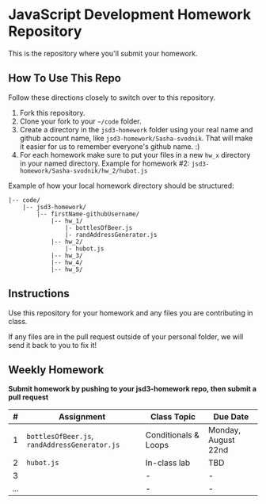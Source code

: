 JavaScript Development Homework Repository
=============================

This is the repository where you'll submit your homework.

How To Use This Repo
-----------------------

Follow these directions closely to switch over to this repository.

1. Fork this repository.
2. Clone your fork to your ```~/code``` folder.
3. Create a directory in the ```jsd3-homework``` folder using your real name and github account name, like ```jsd3-homework/Sasha-svodnik```. That will make it easier for us to remember everyone's github name. :)
4. For each homework make sure to put your files in a new `hw_x` directory in your named directory. Example for homework #2: `jsd3-homework/Sasha-svodnik/hw_2/hubot.js`

Example of how your local homework directory should be structured:

    
    |-- code/   
        |-- jsd3-homework/
            |-- firstName-githubUsername/
                |-- hw_1/
                    |- bottlesOfBeer.js
                    |- randAddressGenerator.js
                |-- hw_2/
                    |- hubot.js
                |-- hw_3/
                |-- hw_4/
                |-- hw_5/
            

Instructions
-------------

Use this repository for your homework and any files you are contributing in class.

If any files are in the pull request outside of your personal folder, we will send it back to you to fix it!

Weekly Homework
----------------

**Submit homework by pushing to your jsd3-homework repo, then submit a pull request**


| \#       | Assignment | Class Topic | Due Date |
| :------: | ---------- | ----------- | -------- |
| 1        | `bottlesOfBeer.js`, `randAddressGenerator.js` | Conditionals & Loops | Monday, August 22nd |
| 2        |  `hubot.js`          | In-class lab | TBD |
| 3        |            | - | - |
| ...      |            | - | - |


